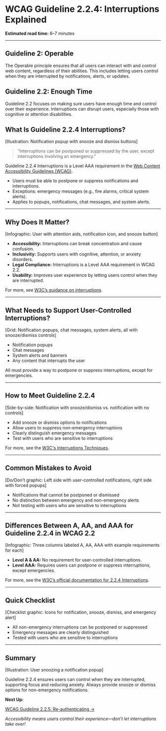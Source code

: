 <!--
title: WCAG Guideline 2.2.4: Interruptions Explained
series: Making the Web Accessible for All
description: A practical guide to WCAG Guideline 2.2.4 (Interruptions)—what it means, why it matters, and how to let users control when they are interrupted by messages or updates.
keywords: wcag 2.2.4, interruptions, accessibility, web standards, notifications, user control
image: wcag-2-2-4-interruptions.png
imageAlt: Illustration of a notification with a snooze or dismiss button and accessibility icons
-->

# **WCAG Guideline 2.2.4: Interruptions Explained**

**Estimated read time:** 6–7 minutes

---

## **Guideline 2: Operable**

The Operable principle ensures that all users can interact with and control web content, regardless of their abilities. This includes letting users control when they are interrupted by notifications, alerts, or updates.

## **Guideline 2.2: Enough Time**

Guideline 2.2 focuses on making sure users have enough time and control over their experience. Interruptions can disrupt users, especially those with cognitive or attention disabilities.

## **What Is Guideline 2.2.4 Interruptions?**

[Illustration: Notification popup with snooze and dismiss buttons]

> "Interruptions can be postponed or suppressed by the user, except interruptions involving an emergency."

Guideline 2.2.4 Interruptions is a Level AAA requirement in the [Web Content Accessibility Guidelines (WCAG)](https://www.w3.org/WAI/WCAG22/quickref/#interruptions).

- Users must be able to postpone or suppress notifications and interruptions.
- Exceptions: emergency messages (e.g., fire alarms, critical system alerts).
- Applies to popups, notifications, chat messages, and system alerts.

---

## **Why Does It Matter?**

[Infographic: User with attention aids, notification icon, and snooze button]

- **Accessibility:** Interruptions can break concentration and cause confusion.
- **Inclusivity:** Supports users with cognitive, attention, or anxiety disorders.
- **Legal Compliance:** Interruptions is a Level AAA requirement in WCAG 2.2.
- **Usability:** Improves user experience by letting users control when they are interrupted.

For more, see [W3C’s guidance on interruptions](https://www.w3.org/WAI/WCAG22/Understanding/interruptions.html).

---

## **What Needs to Support User-Controlled Interruptions?**

[Grid: Notification popups, chat messages, system alerts, all with snooze/dismiss controls]

- Notification popups
- Chat messages
- System alerts and banners
- Any content that interrupts the user

All must provide a way to postpone or suppress interruptions, except for emergencies.

---

## **How to Meet Guideline 2.2.4**

[Side-by-side: Notification with snooze/dismiss vs. notification with no controls]

- Add snooze or dismiss options to notifications
- Allow users to suppress non-emergency interruptions
- Clearly distinguish emergency messages
- Test with users who are sensitive to interruptions

For more, see the [W3C's Interruptions Techniques](https://www.w3.org/WAI/WCAG22/Techniques/general/G201).

---

## **Common Mistakes to Avoid**

[Do/Don't graphic: Left side with user-controlled notifications, right side with forced popups]

- Notifications that cannot be postponed or dismissed
- No distinction between emergency and non-emergency alerts
- Not testing with users who are sensitive to interruptions

---

## **Differences Between A, AA, and AAA for Guideline 2.2.4 in WCAG 2.2**

[Infographic: Three columns labeled A, AA, AAA with example requirements for each]

- **Level A & AA:** No requirement for user-controlled interruptions.
- **Level AAA:** Requires users can postpone or suppress interruptions, except emergencies.

For more, see the [W3C’s official documentation for 2.2.4 Interruptions](https://www.w3.org/WAI/WCAG22/Understanding/interruptions.html).

---

## **Quick Checklist**

[Checklist graphic: Icons for notification, snooze, dismiss, and emergency alert]

- All non-emergency interruptions can be postponed or suppressed
- Emergency messages are clearly distinguished
- Tested with users who are sensitive to interruptions

---

## **Summary**

[Illustration: User snoozing a notification popup]

Guideline 2.2.4 ensures users can control when they are interrupted, supporting focus and reducing anxiety. Always provide snooze or dismiss options for non-emergency notifications.

**Next Up:**

[WCAG Guideline 2.2.5: Re-authenticating →](WCAG-Guideline-2-2-5-Re-authenticating-Explained.md)

*Accessibility means users control their experience—don’t let interruptions take over!*
